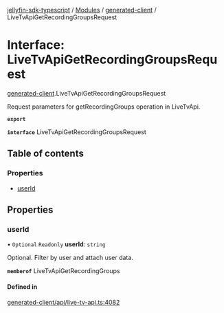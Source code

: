 [jellyfin-sdk-typescript](../README.md) / [Modules](../modules.md) / [generated-client](../modules/generated_client.md) / LiveTvApiGetRecordingGroupsRequest

# Interface: LiveTvApiGetRecordingGroupsRequest

[generated-client](../modules/generated_client.md).LiveTvApiGetRecordingGroupsRequest

Request parameters for getRecordingGroups operation in LiveTvApi.

**`export`**

**`interface`** LiveTvApiGetRecordingGroupsRequest

## Table of contents

### Properties

- [userId](generated_client.LiveTvApiGetRecordingGroupsRequest.md#userid)

## Properties

### userId

• `Optional` `Readonly` **userId**: `string`

Optional. Filter by user and attach user data.

**`memberof`** LiveTvApiGetRecordingGroups

#### Defined in

[generated-client/api/live-tv-api.ts:4082](https://github.com/thornbill/jellyfin-sdk-typescript/blob/46678c1/src/generated-client/api/live-tv-api.ts#L4082)
